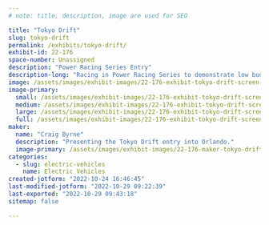 ```yaml
---
# note: title, description, image are used for SEO

title: "Tokyo Drift"
slug: tokyo-drift
permalink: /exhibits/tokyo-drift/
exhibit-id: 22-176
space-number: Unassigned
description: "Power Racing Series Entry"
description-long: "Racing in Power Racing Series to demonstrate low budget racing with off the shelf and recycled parts."
image: /assets/images/exhibit-images/22-176-exhibit-tokyo-drift-screen-shot-2022-10-24-at-9-57-30-am-large.png
image-primary: 
  small: /assets/images/exhibit-images/22-176-exhibit-tokyo-drift-screen-shot-2022-10-24-at-9-57-30-am-small.png
  medium: /assets/images/exhibit-images/22-176-exhibit-tokyo-drift-screen-shot-2022-10-24-at-9-57-30-am-medium.png
  large: /assets/images/exhibit-images/22-176-exhibit-tokyo-drift-screen-shot-2022-10-24-at-9-57-30-am-large.png
  full: /assets/images/exhibit-images/22-176-exhibit-tokyo-drift-screen-shot-2022-10-24-at-9-57-30-am-full.png
maker: 
  name: "Craig Byrne"
  description: "Presenting the Tokyo Drift entry into Orlando."
  image-primary: /assets/images/exhibit-images/22-176-maker-tokyo-drift-screen-shot-2022-10-24-at-4-40-20-pm-medium.png
categories: 
  - slug: electric-vehicles
    name: Electric Vehicles
created-jotform: "2022-10-24 16:46:45"
last-modified-jotform: "2022-10-29 09:22:39"
last-exported: "2022-10-29 09:43:18"
sitemap: false

---
```

